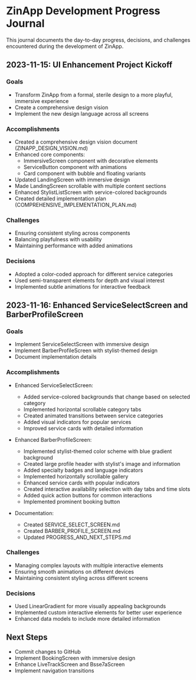 # ZinApp Development Progress Journal

This journal documents the day-to-day progress, decisions, and challenges encountered during the development of ZinApp.

## 2023-11-15: UI Enhancement Project Kickoff

### Goals
- Transform ZinApp from a formal, sterile design to a more playful, immersive experience
- Create a comprehensive design vision
- Implement the new design language across all screens

### Accomplishments
- Created a comprehensive design vision document (ZINAPP_DESIGN_VISION.md)
- Enhanced core components:
  - ImmersiveScreen component with decorative elements
  - ServiceButton component with animations
  - Card component with bubble and floating variants
- Updated LandingScreen with immersive design
- Made LandingScreen scrollable with multiple content sections
- Enhanced StylistListScreen with service-colored backgrounds
- Created detailed implementation plan (COMPREHENSIVE_IMPLEMENTATION_PLAN.md)

### Challenges
- Ensuring consistent styling across components
- Balancing playfulness with usability
- Maintaining performance with added animations

### Decisions
- Adopted a color-coded approach for different service categories
- Used semi-transparent elements for depth and visual interest
- Implemented subtle animations for interactive feedback

## 2023-11-16: Enhanced ServiceSelectScreen and BarberProfileScreen

### Goals
- Implement ServiceSelectScreen with immersive design
- Implement BarberProfileScreen with stylist-themed design
- Document implementation details

### Accomplishments
- Enhanced ServiceSelectScreen:
  - Added service-colored backgrounds that change based on selected category
  - Implemented horizontal scrollable category tabs
  - Created animated transitions between service categories
  - Added visual indicators for popular services
  - Improved service cards with detailed information
  
- Enhanced BarberProfileScreen:
  - Implemented stylist-themed color scheme with blue gradient background
  - Created large profile header with stylist's image and information
  - Added specialty badges and language indicators
  - Implemented horizontally scrollable gallery
  - Enhanced service cards with popular indicators
  - Created interactive availability selection with day tabs and time slots
  - Added quick action buttons for common interactions
  - Implemented prominent booking button

- Documentation:
  - Created SERVICE_SELECT_SCREEN.md
  - Created BARBER_PROFILE_SCREEN.md
  - Updated PROGRESS_AND_NEXT_STEPS.md

### Challenges
- Managing complex layouts with multiple interactive elements
- Ensuring smooth animations on different devices
- Maintaining consistent styling across different screens

### Decisions
- Used LinearGradient for more visually appealing backgrounds
- Implemented custom interactive elements for better user experience
- Enhanced data models to include more detailed information

## Next Steps
- Commit changes to GitHub
- Implement BookingScreen with immersive design
- Enhance LiveTrackScreen and Bsse7aScreen
- Implement navigation transitions
